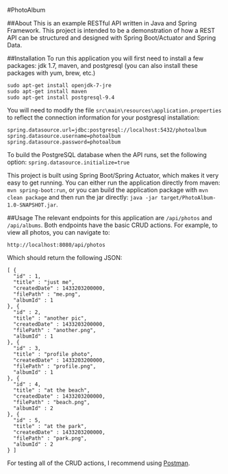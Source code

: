 #PhotoAlbum

##About
This is an example RESTful API written in Java and Spring Framework. This project is intended to be a demonstration of how a REST API can be structured and designed with Spring Boot/Actuator and Spring Data.

##Installation
To run this application you will first need to install a few packages: jdk 1.7, maven, and postgresql (you can also install these packages with yum, brew, etc.)

```
sudo apt-get install openjdk-7-jre
sudo apt-get install maven
sudo apt-get install postgresql-9.4
```

You will need to modify the file `src\main\resources\application.properties` to reflect the connection information for your postgresql installation:

```
spring.datasource.url=jdbc:postgresql://localhost:5432/photoalbum
spring.datasource.username=photoalbum
spring.datasource.password=photoalbum
```

To build the PostgreSQL database when the API runs, set the following option: `spring.datasource.initialize=true`

This project is built using Spring Boot/Spring Actuator, which makes it very easy to get running. You can either run the application directly from maven: `mvn spring-boot:run`, or you can build the application package with `mvn clean package` and then run the jar directly: `java -jar target/PhotoAlbum-1.0-SNAPSHOT.jar`.

##Usage
The relevant endpoints for this application are `/api/photos` and `/api/albums`. Both endpoints have the basic CRUD actions. For example, to view all photos, you can navigate to:

```
http://localhost:8080/api/photos
```

Which should return the following JSON:

```
[ {
  "id" : 1,
  "title" : "just me",
  "createdDate" : 1433203200000,
  "filePath" : "me.png",
  "albumId" : 1
}, {
  "id" : 2,
  "title" : "another pic",
  "createdDate" : 1433203200000,
  "filePath" : "another.png",
  "albumId" : 1
}, {
  "id" : 3,
  "title" : "profile photo",
  "createdDate" : 1433203200000,
  "filePath" : "profile.png",
  "albumId" : 1
}, {
  "id" : 4,
  "title" : "at the beach",
  "createdDate" : 1433203200000,
  "filePath" : "beach.png",
  "albumId" : 2
}, {
  "id" : 5,
  "title" : "at the park",
  "createdDate" : 1433203200000,
  "filePath" : "park.png",
  "albumId" : 2
} ]
```

For testing all of the CRUD actions, I recommend using [Postman](www.getpostman.com).
